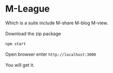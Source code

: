 # M-League
Which is a suite include M-share M-blog M-view.<br>
<br>Download the zip package<br>
<br>`npm start`<br>
<br>Open browser enter `http://localhost:3000`<br>
<br>You will get it.<br>
